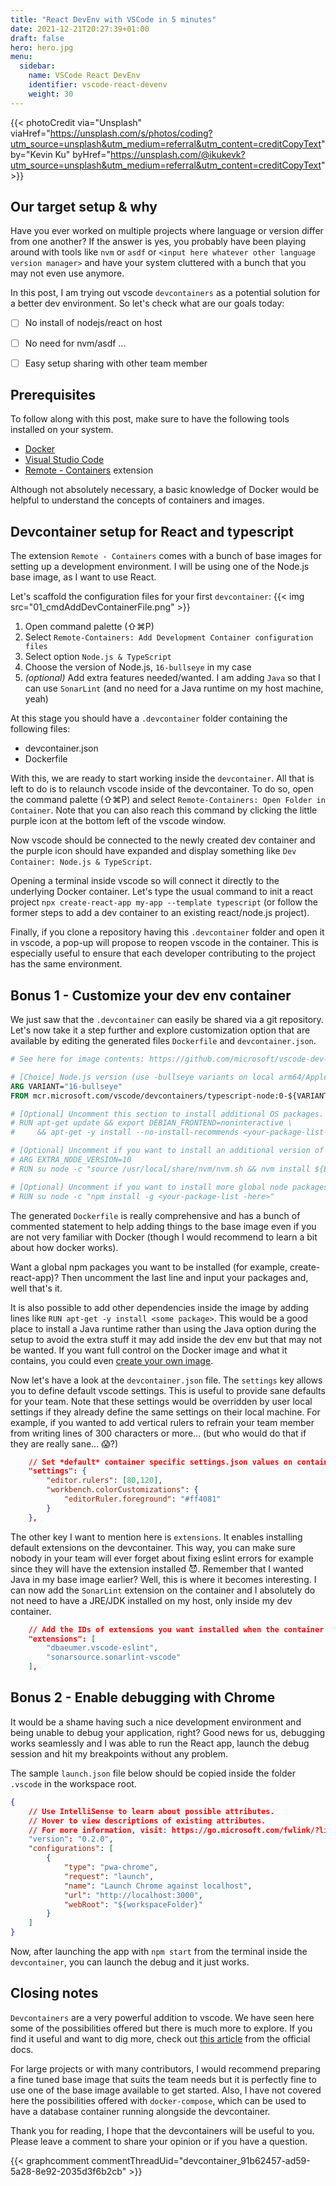 ```yaml
---
title: "React DevEnv with VSCode in 5 minutes"
date: 2021-12-21T20:27:39+01:00
draft: false
hero: hero.jpg
menu:
  sidebar:
    name: VSCode React DevEnv
    identifier: vscode-react-devenv
    weight: 30
---
```


{{< photoCredit
  via="Unsplash" viaHref="https://unsplash.com/s/photos/coding?utm_source=unsplash&utm_medium=referral&utm_content=creditCopyText"
  by="Kevin Ku" byHref="https://unsplash.com/@ikukevk?utm_source=unsplash&utm_medium=referral&utm_content=creditCopyText" >}}

## Our target setup & why
Have you ever worked on multiple projects where language or version differ from one another? If the answer is yes, you probably have been playing around with tools like `nvm` or `asdf` or `<input here whatever other language version manager>` and have your system cluttered with a bunch that you may not even use anymore.

In this post, I am trying out vscode `devcontainers` as a potential solution for a better dev environment. So let's check what are our goals today:
- [ ] No install of nodejs/react on host 
- [ ] No need for nvm/asdf ...
- [ ] Easy setup sharing with other team member


## Prerequisites

To follow along with this post, make sure to have the following tools installed on your system.
- [Docker](https://www.docker.com/get-started)
- [Visual Studio Code](https://code.visualstudio.com/download)
- [Remote - Containers](https://marketplace.visualstudio.com/items?itemName=ms-vscode-remote.remote-containers) extension

Although not absolutely necessary, a basic knowledge of Docker would be helpful to understand the concepts of containers and images.


## Devcontainer setup for React and typescript

The extension `Remote - Containers` comes with a bunch of base images for setting up a development environment. I will be using one of the Node.js base image, as I want to use React.

Let's scaffold the configuration files for your first `devcontainer`:
{{< img src="01_cmdAddDevContainerFile.png" >}}

1. Open command palette (⇧⌘P)
2. Select `Remote-Containers: Add Development Container configuration files`
3. Select option `Node.js & TypeScript`
4. Choose the version of Node.js, `16-bullseye` in my case
5. *(optional)* Add extra features needed/wanted. I am adding `Java` so that I can use `SonarLint` (and no need for a Java runtime on my host machine, yeah)

At this stage you should have a `.devcontainer` folder containing the following files:
- devcontainer.json
- Dockerfile

With this, we are ready to start working inside the `devcontainer`. All that is left to do is to relaunch vscode inside of the devcontainer. To do so, open the command palette (⇧⌘P) and select `Remote-Containers: Open Folder in Container`. Note that you can also reach this command by clicking the little purple icon at the bottom left of the vscode window.

Now vscode should be connected to the newly created dev container and the purple icon should have expanded and display something like `Dev Container: Node.js & TypeScript`.

Opening a terminal inside vscode so will connect it directly to the underlying Docker container. Let's type the usual command to init a react project `npx create-react-app my-app --template typescript` (or follow the former steps to add a dev container to an existing react/node.js project).

Finally, if you clone a repository having this `.devcontainer` folder and open it in vscode, a pop-up will propose to reopen vscode in the container. This is especially useful to ensure that each developer contributing to the project has the same environment.


## Bonus 1 - Customize your dev env container
We just saw that the `.devcontainer` can easily be shared via a git repository. Let's now take it a step further and explore customization option that are available by editing the generated files `Dockerfile` and `devcontainer.json`.

```Dockerfile
# See here for image contents: https://github.com/microsoft/vscode-dev-containers/tree/v0.209.6/containers/typescript-node/.devcontainer/base.Dockerfile

# [Choice] Node.js version (use -bullseye variants on local arm64/Apple Silicon): 16, 14, 12, 16-bullseye, 14-bullseye, 12-bullseye, 16-buster, 14-buster, 12-buster
ARG VARIANT="16-bullseye"
FROM mcr.microsoft.com/vscode/devcontainers/typescript-node:0-${VARIANT}

# [Optional] Uncomment this section to install additional OS packages.
# RUN apt-get update && export DEBIAN_FRONTEND=noninteractive \
#     && apt-get -y install --no-install-recommends <your-package-list-here>

# [Optional] Uncomment if you want to install an additional version of node using nvm
# ARG EXTRA_NODE_VERSION=10
# RUN su node -c "source /usr/local/share/nvm/nvm.sh && nvm install ${EXTRA_NODE_VERSION}"

# [Optional] Uncomment if you want to install more global node packages
# RUN su node -c "npm install -g <your-package-list -here>"

```

The generated `Dockerfile` is really comprehensive and has a bunch of commented statement to help adding things to the base image even if you are not very familiar with Docker (though I would recommend to learn a bit about how docker works).

Want a global npm packages you want to be installed (for example, create-react-app)? Then uncomment the last line and input your packages and, well that's it.

It is also possible to add other dependencies inside the image by adding lines like `RUN apt-get -y install <some package>`. This would be a good place to install a Java runtime rather than using the Java option during the setup to avoid the extra stuff it may add inside the dev env but that may not be wanted. If you want full control on the Docker image and what it contains, you could even [create your own image](https://code.visualstudio.com/docs/remote/create-dev-container).

Now let's have a look at the `devcontainer.json` file. The `settings` key allows you to define default vscode settings. This is useful to provide sane defaults for your team. Note that these settings would be overridden by user local settings if they already define the same settings on their local machine. For example, if you wanted to add vertical rulers to refrain your team member from writing lines of 300 characters or more... (but who would do that if they are really sane... :scream:?)
```json
	// Set *default* container specific settings.json values on container create.
	"settings": {
		"editor.rulers": [80,120],
		"workbench.colorCustomizations": {
			"editorRuler.foreground": "#ff4081"
		}
	},
```

The other key I want to mention here is `extensions`. It enables installing default extensions on the devcontainer. This way, you can make sure nobody in your team will ever forget about fixing eslint errors for example since they will have the extension installed :smiling_imp:. Remember that I wanted Java in my base image earlier? Well, this is where it becomes interesting. I can now add the `SonarLint` extension on the container and I absolutely do not need to have a JRE/JDK installed on my host, only inside my dev container.

```json
	// Add the IDs of extensions you want installed when the container is created.
	"extensions": [
		"dbaeumer.vscode-eslint",
		"sonarsource.sonarlint-vscode"
	],
```

## Bonus 2 - Enable debugging with Chrome
It would be a shame having such a nice development environment and being unable to debug your application, right? Good news for us, debugging works seamlessly and I was able to run the React app, launch the debug session and hit my breakpoints without any problem.

The sample `launch.json` file below should be copied inside the folder `.vscode` in the workspace root.

```json
{
    // Use IntelliSense to learn about possible attributes.
    // Hover to view descriptions of existing attributes.
    // For more information, visit: https://go.microsoft.com/fwlink/?linkid=830387
    "version": "0.2.0",
    "configurations": [
        {
            "type": "pwa-chrome",
            "request": "launch",
            "name": "Launch Chrome against localhost",
            "url": "http://localhost:3000",
            "webRoot": "${workspaceFolder}"
        }
    ]
}
```

Now, after launching the app with `npm start` from the terminal inside the `devcontainer`, you can launch the debug and it just works.

## Closing notes

`Devcontainers` are a very powerful addition to vscode. We have seen here some of the possibilities offered but there is much more to explore. If you find it useful and want to dig more, check out [this article](https://code.visualstudio.com/docs/remote/containers) from the official docs.

For large projects or with many contributors, I would recommend preparing a fine tuned base image that suits the team needs but it is perfectly fine to use one of the base image available to get started. Also, I have not covered here the possibilities offered with `docker-compose`, which can be used to have a database container running alongside the devcontainer.

Thank you for reading, I hope that the devcontainers will be useful to you. Please leave a comment to share your opinion or if you have a question.

{{< graphcomment commentThreadUid="devcontainer_91b62457-ad59-5a28-8e92-2035d3f6b2cb" >}}
